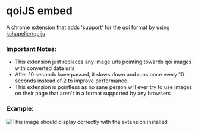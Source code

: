 # qoiJS embed

A chrome extension that adds 'support' for the qoi format by using [kchapelier/qoijs](https://github.com/kchapelier/qoijs)

### Important Notes:

 - This extension just replaces any image urls pointing towards qoi images with converted data urls
 - After 10 seconds have passed, it slows down and runs once every 10 seconds instead of 2 to improve performance
 - This extension is pointless as no sane person will ever try to use images on their page that aren't in a format supported by any browsers

### Example:

![This image should display correctly with the extension installed](https://raw.githubusercontent.com/kchapelier/qoijs/1796db56e18bfe6787b92f0b696bc0aa9e9b4566/test-images/kodim23.qoi)